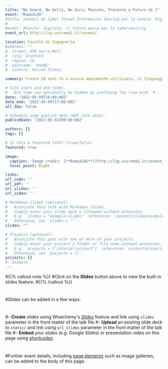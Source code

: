 ```yaml
---
title: "No beard, No belly, No Guru; Passato, Presente e Futuro di C"
event: "Roma2LUG"
#title: Scenari di Cyber Threat Information Sharing per la Sanita' Digitale
#
#event: #Sanita' digitale: il futuro passa per la cybersecurity
event_url: http://lug.uniroma2.it/cevent/

location: Facoltà di Ingegneria
#address: ""
#  street: 450 Serra Mall
#  city: Stanford
#  region: CA
#  postcode: '94305'
#  country: United States

summary: Creato 50 anni fa e ancora ampiamente utilizzato, il linguaggio C ha avuto e continua ad avere un ruolo fondamentale nell'informatica. Partendo dalla sua invenzione insieme a Unix nei Bell Labs, vedremo come si è evoluto e diffuso, quali sono le sue più importanti applicazioni del presente e nel passato, e chi sono stati i "guru" più influenti.  Discuteremo anche delle sue limitazioni che motivano l'affermarsi di nuove alternative come RUST, e di alcuni trends tecnologici ed evolutivi moderni legati a questo linguaggio.

# Talk start and end times.
#   End time can optionally be hidden by prefixing the line with `#`.
date: '2022-05-09T16:00:00Z'
date_end: '2022-05-09T17:00:00Z'
all_day: false

# Schedule page publish date (NOT talk date).
publishDate: '2022-05-01T00:00:00Z'

authors: []
tags: []

# Is this a featured talk? (true/false)
featured: true 

image:
  caption: 'Image credit: [**Roma2LUG**](http://lug.uniroma2.it/cevent/images/Volantino.jpg)'
  focal_point: Right

links:
url_code: ''
url_pdf: ''
url_slides: ''
url_video: ''

# Markdown Slides (optional).
#   Associate this talk with Markdown slides.
#   Simply enter your slide deck's filename without extension.
#   E.g. `slides = "example-slides"` references `content/slides/example-slides.md`.
#   Otherwise, set `slides = ""`.
slides: ""

# Projects (optional).
#   Associate this post with one or more of your projects.
#   Simply enter your project's folder or file name without extension.
#   E.g. `projects = ["internal-project"]` references `content/project/deep-learning/index.md`.
#   Otherwise, set `projects = []`.
projects: []
#- example
---
```


#{{% callout note %}}
#Click on the **Slides** button above to view the built-in slides feature.
#{{% /callout %}}
#
#Slides can be added in a few ways:
#
#- **Create** slides using Wowchemy's [_Slides_](https://wowchemy.com/docs/managing-content/#create-slides) feature and link using `slides` parameter in the front matter of the talk file
#- **Upload** an existing slide deck to `static/` and link using `url_slides` parameter in the front matter of the talk file
#- **Embed** your slides (e.g. Google Slides) or presentation video on this page using [shortcodes](https://wowchemy.com/docs/writing-markdown-latex/).
#
#Further event details, including [page elements](https://wowchemy.com/docs/writing-markdown-latex/) such as image galleries, can be added to the body of this page.
